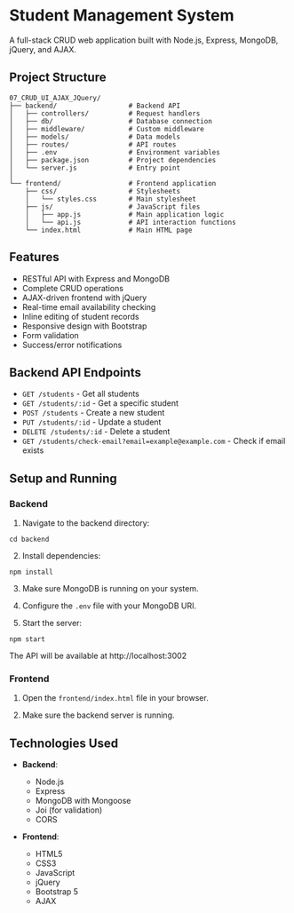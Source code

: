 # Student Management System

A full-stack CRUD web application built with Node.js, Express, MongoDB, jQuery, and AJAX.

## Project Structure

```
07_CRUD_UI_AJAX_JQuery/
├── backend/                  # Backend API
│   ├── controllers/          # Request handlers
│   ├── db/                   # Database connection
│   ├── middleware/           # Custom middleware
│   ├── models/               # Data models
│   ├── routes/               # API routes
│   ├── .env                  # Environment variables
│   ├── package.json          # Project dependencies
│   └── server.js             # Entry point
│
└── frontend/                 # Frontend application
    ├── css/                  # Stylesheets
    │   └── styles.css        # Main stylesheet
    ├── js/                   # JavaScript files
    │   ├── app.js            # Main application logic
    │   └── api.js            # API interaction functions
    └── index.html            # Main HTML page
```

## Features

- RESTful API with Express and MongoDB
- Complete CRUD operations
- AJAX-driven frontend with jQuery
- Real-time email availability checking
- Inline editing of student records
- Responsive design with Bootstrap
- Form validation
- Success/error notifications

## Backend API Endpoints

- `GET /students` - Get all students
- `GET /students/:id` - Get a specific student
- `POST /students` - Create a new student
- `PUT /students/:id` - Update a student
- `DELETE /students/:id` - Delete a student
- `GET /students/check-email?email=example@example.com` - Check if email exists

## Setup and Running

### Backend

1. Navigate to the backend directory:
```
cd backend
```

2. Install dependencies:
```
npm install
```

3. Make sure MongoDB is running on your system.

4. Configure the `.env` file with your MongoDB URI.

5. Start the server:
```
npm start
```

The API will be available at http://localhost:3002

### Frontend

1. Open the `frontend/index.html` file in your browser.

2. Make sure the backend server is running.

## Technologies Used

- **Backend**:
  - Node.js
  - Express
  - MongoDB with Mongoose
  - Joi (for validation)
  - CORS

- **Frontend**:
  - HTML5
  - CSS3
  - JavaScript
  - jQuery
  - Bootstrap 5
  - AJAX
